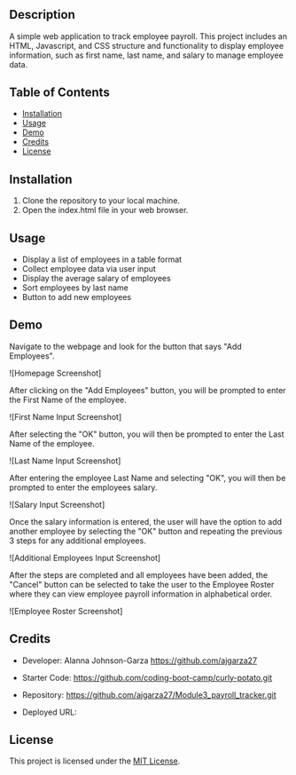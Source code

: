 # <Employee-Payroll-Tracker>

## Description
A simple web application to track employee payroll. This project includes an HTML, Javascript, and CSS structure and functionality to display employee information, such as first name, last name, and salary to manage employee data.

## Table of Contents
- [Installation](#installation)
- [Usage](#usage)
- [Demo](#demo)
- [Credits](#credits)
- [License](#license)

## Installation
1. Clone the repository to your local machine.
2. Open the index.html file in your web browser.

## Usage
- Display a list of employees in a table format
- Collect employee data via user input
- Display the average salary of employees
- Sort employees by last name
- Button to add new employees

## Demo
Navigate to the webpage and look for the button that says "Add Employees".

![Homepage Screenshot]

After clicking on the "Add Employees" button, you will be prompted to enter the First Name of the employee.

![First Name Input Screenshot]

After selecting the "OK" button, you will then be prompted to enter the Last Name of the employee.

![Last Name Input Screenshot]

After entering the employee Last Name and selecting "OK", you will then be prompted to enter the employees salary.

![Salary Input Screenshot]

Once the salary information is entered, the user will have the option to add another employee by selecting the "OK" button and repeating the previous 3 steps for any additional employees.

![Additional Employees Input Screenshot]

After the steps are completed and all employees have been added, the "Cancel" button can be selected to take the user to the Employee Roster where they can view employee payroll information in alphabetical order.

![Employee Roster Screenshot]

## Credits
- Developer: Alanna Johnson-Garza
https://github.com/ajgarza27

- Starter Code: https://github.com/coding-boot-camp/curly-potato.git

- Repository: https://github.com/ajgarza27/Module3_payroll_tracker.git

- Deployed URL: 

## License
This project is licensed under the [MIT License](https://opensource.org/licenses/MIT).